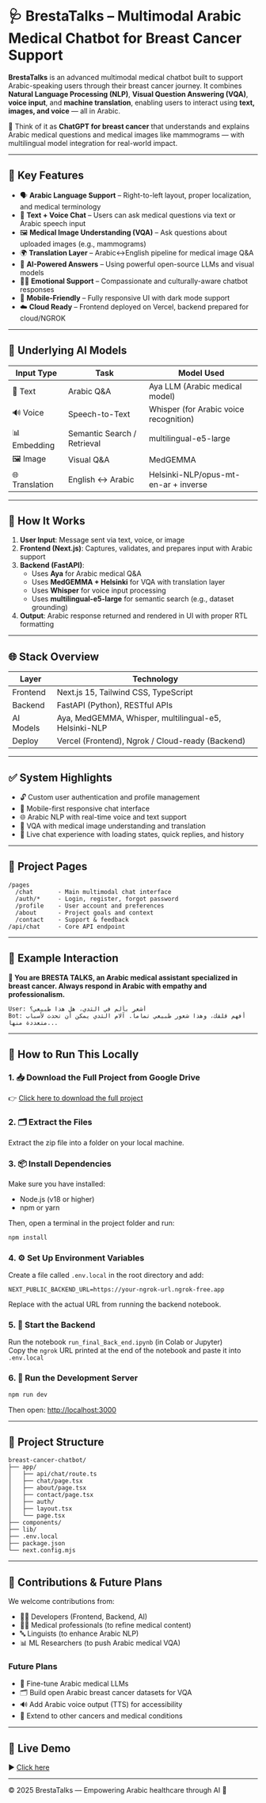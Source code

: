 # 🩺 BrestaTalks – Multimodal Arabic Medical Chatbot for Breast Cancer Support

**BrestaTalks** is an advanced multimodal medical chatbot built to support Arabic-speaking users through their breast cancer journey. It combines **Natural Language Processing (NLP)**, **Visual Question Answering (VQA)**, **voice input**, and **machine translation**, enabling users to interact using **text, images, and voice** — all in Arabic.

🧠 Think of it as **ChatGPT for breast cancer** that understands and explains Arabic medical questions and medical images like mammograms — with multilingual model integration for real-world impact.

---

## 🚀 Key Features

- 🗣️ **Arabic Language Support** – Right-to-left layout, proper localization, and medical terminology  
- 💬 **Text + Voice Chat** – Users can ask medical questions via text or Arabic speech input  
- 🖼️ **Medical Image Understanding (VQA)** – Ask questions about uploaded images (e.g., mammograms)  
- 🌍 **Translation Layer** – Arabic↔English pipeline for medical image Q&A  
- 🤖 **AI-Powered Answers** – Using powerful open-source LLMs and visual models  
- 🧘‍♀️ **Emotional Support** – Compassionate and culturally-aware chatbot responses  
- 📱 **Mobile-Friendly** – Fully responsive UI with dark mode support  
- ☁️ **Cloud Ready** – Frontend deployed on Vercel, backend prepared for cloud/NGROK  

---

## 🧠 Underlying AI Models

| Input Type | Task                       | Model Used                            |
|------------|----------------------------|----------------------------------------|
| 📝 Text     | Arabic Q&A                 | Aya LLM (Arabic medical model)         |
| 🔊 Voice    | Speech-to-Text             | Whisper (for Arabic voice recognition) |
| 📊 Embedding| Semantic Search / Retrieval| multilingual-e5-large                  |
| 🖼️ Image    | Visual Q&A                 | MedGEMMA                               |
| 🌐 Translation | English ↔ Arabic        | Helsinki-NLP/opus-mt-en-ar + inverse   |

---

## 🧬 How It Works

1. **User Input**: Message sent via text, voice, or image  
2. **Frontend (Next.js)**: Captures, validates, and prepares input with Arabic support  
3. **Backend (FastAPI)**:
   - Uses **Aya** for Arabic medical Q&A  
   - Uses **MedGEMMA + Helsinki** for VQA with translation layer  
   - Uses **Whisper** for voice input processing  
   - Uses **multilingual-e5-large** for semantic search (e.g., dataset grounding)  
4. **Output**: Arabic response returned and rendered in UI with proper RTL formatting

---

## 🌐 Stack Overview

| Layer    | Technology                            |
|----------|----------------------------------------|
| Frontend | Next.js 15, Tailwind CSS, TypeScript   |
| Backend  | FastAPI (Python), RESTful APIs         |
| AI Models| Aya, MedGEMMA, Whisper, multilingual-e5, Helsinki-NLP |
| Deploy   | Vercel (Frontend), Ngrok / Cloud-ready (Backend) |

---

## ✅ System Highlights

- 🔓 Custom user authentication and profile management  
- 📲 Mobile-first responsive chat interface  
- 🌐 Arabic NLP with real-time voice and text support  
- 🧠 VQA with medical image understanding and translation  
- 💬 Live chat experience with loading states, quick replies, and history  

---

## 📁 Project Pages

```
/pages
  /chat       - Main multimodal chat interface
  /auth/*     - Login, register, forgot password
  /profile    - User account and preferences
  /about      - Project goals and context
  /contact    - Support & feedback
/api/chat     - Core API endpoint
```

---

## 🧪 Example Interaction

**🤖 You are BRESTA TALKS, an Arabic medical assistant specialized in breast cancer. Always respond in Arabic with empathy and professionalism.**

```plaintext
User: أشعر بألم في الثدي، هل هذا طبيعي؟
Bot: أفهم قلقك، وهذا شعور طبيعي تماماً. آلام الثدي يمكن أن تحدث لأسباب متعددة منها...
```

---

## 🚀 How to Run This Locally

### 1. 📥 Download the Full Project from Google Drive  
👉 [Click here to download the full project](https://drive.google.com/drive/folders/1znao-Suy9X2N777PSHuG4pW72HN7ht8d?usp=sharing)

### 2. 🗂️ Extract the Files  
Extract the zip file into a folder on your local machine.

### 3. 📦 Install Dependencies

Make sure you have installed:

- Node.js (v18 or higher)
- npm or yarn

Then, open a terminal in the project folder and run:

```bash
npm install
```

### 4. ⚙️ Set Up Environment Variables

Create a file called `.env.local` in the root directory and add:

```dotenv
NEXT_PUBLIC_BACKEND_URL=https://your-ngrok-url.ngrok-free.app
```

Replace with the actual URL from running the backend notebook.

### 5. 🧠 Start the Backend

Run the notebook `run_final_Back_end.ipynb` (in Colab or Jupyter)  
Copy the `ngrok` URL printed at the end of the notebook and paste it into `.env.local`

### 6. 🧪 Run the Development Server

```bash
npm run dev
```

Then open: [http://localhost:3000](http://localhost:3000)

---

## 📂 Project Structure

```
breast-cancer-chatbot/
├── app/
│   ├── api/chat/route.ts
│   ├── chat/page.tsx
│   ├── about/page.tsx
│   ├── contact/page.tsx
│   ├── auth/
│   ├── layout.tsx
│   └── page.tsx
├── components/
├── lib/
├── .env.local
├── package.json
└── next.config.mjs
```

---

## 🤝 Contributions & Future Plans

We welcome contributions from:

- 🧑‍💻 Developers (Frontend, Backend, AI)
- 🧑‍⚕️ Medical professionals (to refine medical content)
- 🔤 Linguists (to enhance Arabic NLP)
- 📊 ML Researchers (to push Arabic medical VQA)

### Future Plans

- 🧠 Fine-tune Arabic medical LLMs  
- 🗂️ Build open Arabic breast cancer datasets for VQA  
- 🔊 Add Arabic voice output (TTS) for accessibility  
- 🏥 Extend to other cancers and medical conditions  

---

## 🎥 Live Demo


▶️ [Click here ](https://drive.google.com/file/d/1erRCfp0apL3JeYV-N4vAiZINFMXps_R4/preview)

---
© 2025 BrestaTalks — Empowering Arabic healthcare through AI 💜
